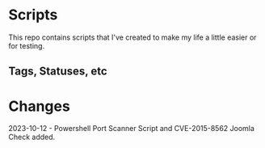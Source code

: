 # Scripts

This repo contains scripts that I've created to make my life a little easier or for testing. 

## Tags, Statuses, etc

# Changes

2023-10-12 - Powershell Port Scanner Script and CVE-2015-8562 Joomla Check added.
